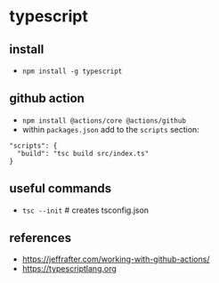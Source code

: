 # typescript

## install

* `npm install -g typescript`

##  github action

* `npm install @actions/core @actions/github`
* within `packages.json` add to the `scripts` section:
```
"scripts": {
  "build": "tsc build src/index.ts"
}
```

## useful commands

* `tsc --init`  # creates tsconfig.json

## references

* https://jeffrafter.com/working-with-github-actions/
* https://typescriptlang.org


